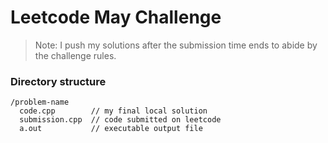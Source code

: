 # Leetcode May Challenge

> Note: I push my solutions after the submission time ends to abide by the challenge rules.


### Directory structure

```
/problem-name
  code.cpp        // my final local solution
  submission.cpp  // code submitted on leetcode
  a.out           // executable output file
```
